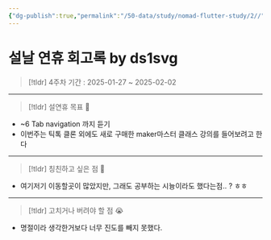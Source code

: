 ```yaml
---
{"dg-publish":true,"permalink":"/50-data/study/nomad-flutter-study/2//"}
---
```


# 설날 연휴 회고록 by ds1svg

> [!tldr] 4주차
> 기간 : 2025-01-27 ~ 2025-02-02

---

> [!tldr]  설연휴 목표 🎯
- ~6 Tab navigation 까지 듣기
- 이번주는 틱톡 클론 외에도 새로 구매한 maker마스터 클래스 강의를 들어보려고 한다

---

> [!tldr] 칭친하고 싶은 점 👏
- 여기저기 이동할곳이 많았지만, 그래도 공부하는 시늉이라도 했다는점.. ? ㅎㅎ

---

> [!tldr] 고치거나 버려야 할 점 😭
- 명절이라 생각한거보다 너무 진도를 빼지 못했다.
